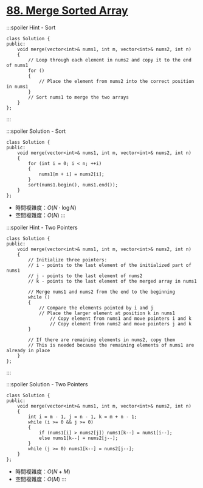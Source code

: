 # [88\. Merge Sorted Array](https://leetcode.com/problems/merge-sorted-array/)

:::spoiler Hint - Sort
```cpp=
class Solution {
public:
    void merge(vector<int>& nums1, int m, vector<int>& nums2, int n)
    {
        // Loop through each element in nums2 and copy it to the end of nums1
        for ()
        {
            // Place the element from nums2 into the correct position in nums1
        }
        // Sort nums1 to merge the two arrays
    }
};
```
:::

:::spoiler Solution - Sort
```cpp=
class Solution {
public:
    void merge(vector<int>& nums1, int m, vector<int>& nums2, int n)
    {
        for (int i = 0; i < n; ++i)
        {
            nums1[m + i] = nums2[i];
        }
        sort(nums1.begin(), nums1.end());
    }
};
```
- 時間複雜度：$O(N \cdot \log N)$
- 空間複雜度：$O(N)$
:::

:::spoiler Hint - Two Pointers
```cpp=
class Solution {
public:
    void merge(vector<int>& nums1, int m, vector<int>& nums2, int n)
    {
        // Initialize three pointers:
        // i - points to the last element of the initialized part of nums1
        // j - points to the last element of nums2
        // k - points to the last element of the merged array in nums1

        // Merge nums1 and nums2 from the end to the beginning
        while ()
        {
            // Compare the elements pointed by i and j
            // Place the larger element at position k in nums1
                // Copy element from nums1 and move pointers i and k
                // Copy element from nums2 and move pointers j and k
        }

        // If there are remaining elements in nums2, copy them
        // This is needed because the remaining elements of nums1 are already in place
    }
};
```
:::

:::spoiler Solution - Two Pointers
```cpp=
class Solution {
public:
    void merge(vector<int>& nums1, int m, vector<int>& nums2, int n)
    {
        int i = m - 1, j = n - 1, k = m + n - 1;
        while (i >= 0 && j >= 0)
        {
            if (nums1[i] > nums2[j]) nums1[k--] = nums1[i--];
            else nums1[k--] = nums2[j--];
        }
        while (j >= 0) nums1[k--] = nums2[j--];
    }
};
```
- 時間複雜度：$O(N + M)$
- 空間複雜度：$O(M)$
:::
